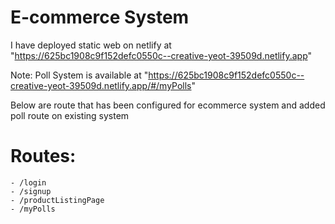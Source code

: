 # E-commerce System

I have deployed static web on netlify at "https://625bc1908c9f152defc0550c--creative-yeot-39509d.netlify.app"

Note: Poll System is available at "https://625bc1908c9f152defc0550c--creative-yeot-39509d.netlify.app/#/myPolls"

Below are route that has been configured for ecommerce system and added poll route on existing system
# Routes:
    - /login
    - /signup
    - /productListingPage
    - /myPolls
    

